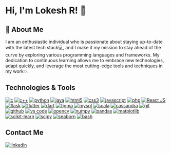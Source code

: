 
# Hi, I'm Lokesh R! 👋


## 🚀 About Me
I am an enthusiastic individual who is passionate about staying up-to-date with the latest tech stack💻, and I make it my mission to stay ahead of the curve by exploring various programming languages and frameworks. My dedication to continuous learning allows me to embrace new technologies, adapt quickly, and leverage the most cutting-edge tools and techniques in my work✨. 

## Technologies & Tools
<!-- include html5 just logo -->
[![c](https://img.shields.io/badge/c-A8B9CC?style=for-the-badge&logo=c&logoColor=white)](https://www.cprogramming.com/)
[![c++](https://img.shields.io/badge/c++-00599C?style=for-the-badge&logo=c%2B%2B&logoColor=white)](https://www.cplusplus.com/)
[![python](https://img.shields.io/badge/python-3776AB?style=for-the-badge&logo=python&logoColor=white)](https://www.python.org/)
[![java](https://img.shields.io/badge/java-007396?style=for-the-badge&logo=java&logoColor=white)](https://www.java.com/en/)
[![html5](https://img.shields.io/badge/html5-E34F26?style=for-the-badge&logo=html5&logoColor=white)](https://developer.mozilla.org/en-US/docs/Web/Guide/HTML/HTML5)
[![css3](https://img.shields.io/badge/css3-1572B6?style=for-the-badge&logo=css3&logoColor=white)](https://developer.mozilla.org/en-US/docs/Web/CSS)
[![javascript](https://img.shields.io/badge/javascript-F7DF1E?style=for-the-badge&logo=javascript&logoColor=black)](https://developer.mozilla.org/en-US/docs/Web/JavaScript)
[![php](https://img.shields.io/badge/PHP-777BB4?style=for-the-badge&logo=php&logoColor=white)](https://www.php.net/)
[![React JS](https://img.shields.io/badge/React_JS-61DAFB?style=for-the-badge&logo=react&logoColor=white)](https://reactjs.org/)
[![flask](https://img.shields.io/badge/flask-000000?style=for-the-badge&logo=flask&logoColor=white)](https://flask.palletsprojects.com/en/2.0.x/)
[![flutter](https://img.shields.io/badge/Flutter-02569B?style=for-the-badge&logo=flutter&logoColor=white)](https://flutter.dev/)
[![dart](https://img.shields.io/badge/Dart-0175C2?style=for-the-badge&logo=dart&logoColor=white)](https://dart.dev/)
[![figma](https://img.shields.io/badge/Figma-F24E1E?style=for-the-badge&logo=figma&logoColor=white)](https://www.figma.com/)
[![mysql](https://img.shields.io/badge/MySQL-00000F?style=for-the-badge&logo=mysql&logoColor=white)](https://www.mysql.com/)
[![scala](https://img.shields.io/badge/Scala-DC322F?style=for-the-badge&logo=scala&logoColor=white)](https://www.scala-lang.org/)
[![cassandra](https://img.shields.io/badge/Apache_Cassandra-1287B1?style=for-the-badge&logo=apache-cassandra&logoColor=white)](https://cassandra.apache.org/)
[![git](https://img.shields.io/badge/git-F05032?style=for-the-badge&logo=git&logoColor=white)](https://git-scm.com/)
[![github](https://img.shields.io/badge/github-100000?style=for-the-badge&logo=github&logoColor=white)](https://github.com/Guru-Prasad-2002)
[![vs code](https://img.shields.io/badge/Visual_Studio_Code-007ACC?style=for-the-badge&logo=visual-studio-code&logoColor=white)](https://code.visualstudio.com/)
[![opencv](https://img.shields.io/badge/OpenCV-27338e?style=for-the-badge&logo=OpenCV&logoColor=white)](https://opencv.org/)
[![numpy](https://img.shields.io/badge/Numpy-013243?style=for-the-badge&logo=Numpy&logoColor=white)](https://numpy.org/)
[![pandas](https://img.shields.io/badge/Pandas-150458?style=for-the-badge&logo=Pandas&logoColor=white)](https://pandas.pydata.org/)
[![matplotlib](https://img.shields.io/badge/Matplotlib-150458?style=for-the-badge&logo=Matplotlib&logoColor=white)](https://matplotlib.org/)
[![scikit-learn](https://img.shields.io/badge/ScikitLearn-3776AB?style=for-the-badge&logo=ScikitLearn&logoColor=white)](https://scikit-learn.org/stable/)
[![scipy](https://img.shields.io/badge/SciPy-654FF0?style=for-the-badge&logo=SciPy&logoColor=white)](https://www.scipy.org/)
[![seaborn](https://img.shields.io/badge/Seaborn-3776AB?style=for-the-badge&logo=Seaborn&logoColor=white)](https://seaborn.pydata.org/)
[![bash](https://img.shields.io/badge/Bash-4EAA25?style=for-the-badge&logo=gnu-bash&logoColor=white)](https://www.gnu.org/software/bash/)

## Contact Me
[![linkedin](https://img.shields.io/badge/linkedin-0A66C2?style=for-the-badge&logo=linkedin&logoColor=white)](https://www.linkedin.com/in/lokesh-r-b08523257/)


